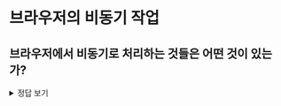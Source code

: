 # 브라우저의 비동기 작업

## 브라우저에서 비동기로 처리하는 것들은 어떤 것이 있는가?

<details>
<summary>정답 보기</summary>

### Web APIs

- 타이머
  - setTimeout, setInterval, setImmediate
- HTTP 요청(XMLHttpRequest)
  - async 속성이 걸려있는 스크립트는 파일의 다운로드가 비동기로 된뒤 즉시 실행
  - defer 속성은 async와 같으나 파일 실행이 HTML 파싱이 완료된 다음에 실행
- DOM
  - 이벤트 핸들러
- console에 window 입력시 확인 가능한 브라우저 내장 객체
- Callback Queue
  - Task Queue, Microtask Queue, Animation Frames

> 크롬 웹 브라우저는 V8 JS 엔진이 탑제되어있다. V8엔진은 하나의 Heap, Stack만 가지고 있기 때문에 한번에 하나의 일 밖에 하지 못하는 싱글 스레드의 특징을 가진다.
> 이는 비동기적 업무 수행이 불가능함을 의미한다. V8엔진이 하지못하는 비동기는 브라우저의 Web APIs, Callback Queue, Event Loop를 통해 가능하다.
> Web APIs의 비동기 메서드를 활용해서 그 결과를 Callback Queue에 쌓으면 Event Loop가 V8 엔진의 Stack이 비어진 시점에 Callback Queue에 존재하는 업무를 Stack에 쌓는다.
> ![web-browser](https://velog.velcdn.com/images/wlwl99/post/e40f3421-ae1f-4c49-9d4b-10ab22c79278/image.png)

</details>
